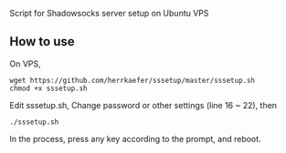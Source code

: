 Script for Shadowsocks server setup on Ubuntu VPS

## How to use

On VPS,

```
wget https://github.com/herrkaefer/sssetup/master/sssetup.sh
chmod +x sssetup.sh
```
Edit sssetup.sh, Change password or other settings (line 16 ~ 22), then 
```
./sssetup.sh
```

In the process, press any key according to the prompt, and reboot.

